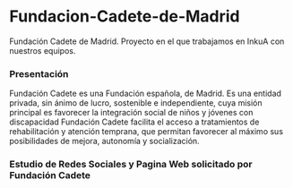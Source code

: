 # Fundacion-Cadete-de-Madrid
Fundación Cadete de Madrid. Proyecto en el que trabajamos en InkuA con nuestros equipos. 
### Presentación
 Fundación Cadete es una Fundación española, de Madrid. Es una entidad privada, sin ánimo de lucro, sostenible e independiente, cuya misión principal es favorecer la integración social de niños y jóvenes con discapacidad
 Fundación Cadete facilita el acceso a tratamientos de rehabilitación y atención temprana, que permitan favorecer al máximo sus posibilidades de mejora, autonomía y socialización.
 
### Estudio de Redes Sociales y Pagina Web solicitado por Fundación Cadete
